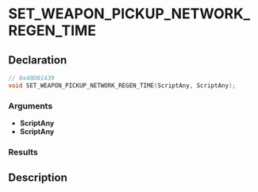 # SET_WEAPON_PICKUP_NETWORK_REGEN_TIME

## Declaration
```cpp
// 0x40D01439
void SET_WEAPON_PICKUP_NETWORK_REGEN_TIME(ScriptAny, ScriptAny);
```

### Arguments
- **ScriptAny**
- **ScriptAny**

### Results

## Description
